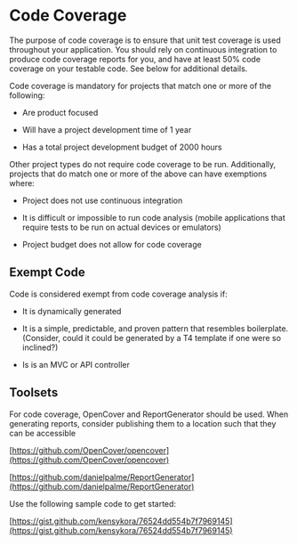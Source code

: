 # Code Coverage

The purpose of code coverage is to ensure that unit test coverage is used throughout your application. You should rely on continuous integration to produce code coverage reports for you, and have at least 50% code coverage on your testable code. See below for additional details.

Code coverage is mandatory for projects that match one or more of the following:

* Are product focused

* Will have a project development time of 1 year

* Has a total project development budget of 2000 hours

Other project types do not require code coverage to be run. Additionally, projects that do match one or more of the above can have exemptions where:

* Project does not use continuous integration

* It is difficult or impossible to run code analysis (mobile applications that require tests to be run on actual devices or emulators)

* Project budget does not allow for code coverage

## Exempt Code

Code is considered exempt from code coverage analysis if:

* It is dynamically generated

* It is a simple, predictable, and proven pattern that resembles boilerplate. (Consider, could it could be generated by a T4 template if one were so inclined?)

* Is is an MVC or API controller

## Toolsets

For code coverage, OpenCover and ReportGenerator should be used. When generating reports, consider publishing them to a location such that they can be accessible 

[https://github.com/OpenCover/opencover](https://github.com/OpenCover/opencover)

[https://github.com/danielpalme/ReportGenerator](https://github.com/danielpalme/ReportGenerator)

Use the following sample code to get started:

[https://gist.github.com/kensykora/76524dd554b7f7969145](https://gist.github.com/kensykora/76524dd554b7f7969145)

